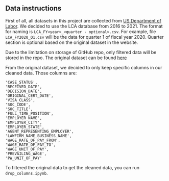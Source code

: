 ## Data instructions

First of all, all datasets in this project are collected from [US Department of Labor](https://www.dol.gov/agencies/eta/foreign-labor/performance). We decided to use the LCA database from 2016 to 2021. The format for naming is ```LCA_FY<year>_<quarter - optional>.csv```. For example, file ```LCA_FY2020_Q1.csv``` will be the data for quarter 1 of fiscal year 2020. Quarter section is optional based on the original dataset in the website.

Due to the limitation on storage of GitHub repo, only filtered data will be stored in the repo. The original dataset can be found [here](https://drive.google.com/drive/folders/1GaHQP0gJxTbAwrnY6gxkgitYC2mTcdCI?usp=sharing)

From the original dataset, we decided to only keep specific columns in our cleaned data. Those columns are:
```
'CASE_STATUS',
'RECEIVED_DATE',
'DECISION_DATE',
'ORIGINAL_CERT_DATE',
'VISA_CLASS',
'SOC_CODE',
'SOC_TITLE',
'FULL_TIME_POSITION',
'EMPLOYER_NAME',
'EMPLOYER_CITY',
'EMPLOYER_STATE',
'AGENT_REPRESENTING_EMPLOYER',
'LAWFIRM_NAME_BUSINESS_NAME',
'WAGE_RATE_OF_PAY_FROM',
'WAGE_RATE_OF_PAY_TO',
'WAGE_UNIT_OF_PAY', 
'PREVAILING_WAGE',
'PW_UNIT_OF_PAY'
```

To filtered the original data to get the cleaned data, you can run ```drop_columns.ipynb```.
